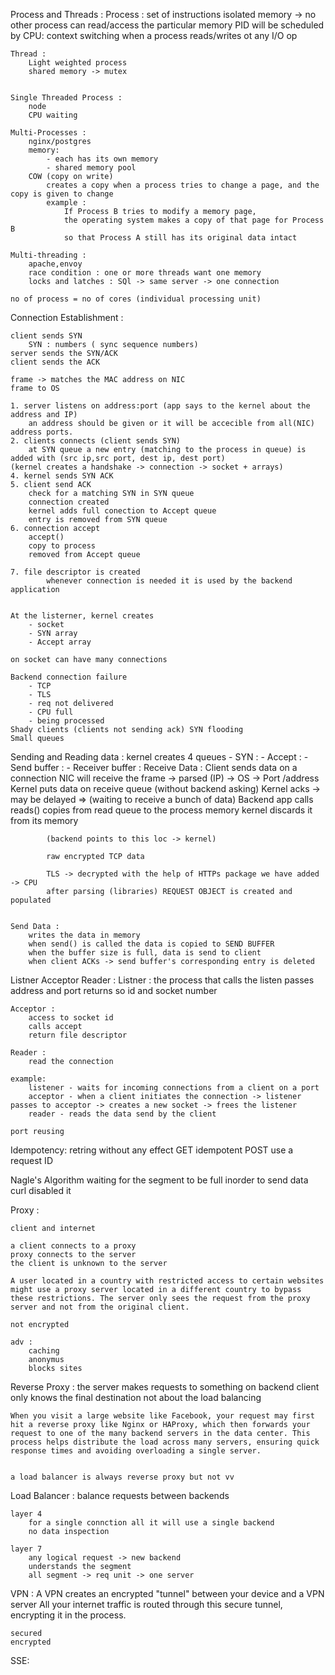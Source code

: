 Process and Threads :
        Process :
        set of instructions
        isolated memory -> no other process can read/access the particular memory
        PID
        will be scheduled by CPU:
            context switching when a process reads/writes ot any I/O op


    Thread :
        Light weighted process
        shared memory -> mutex


    Single Threaded Process :
        node 
        CPU waiting

    Multi-Processes :
        nginx/postgres
        memory:
            - each has its own memory
            - shared memory pool
        COW (copy on write)
            creates a copy when a process tries to change a page, and the copy is given to change
            example :
                If Process B tries to modify a memory page, 
                the operating system makes a copy of that page for Process B 
                so that Process A still has its original data intact

    Multi-threading : 
        apache,envoy
        race condition : one or more threads want one memory
        locks and latches : SQl -> same server -> one connection

    no of process = no of cores (individual processing unit)

Connection Establishment :

    client sends SYN 
        SYN : numbers ( sync sequence numbers)
    server sends the SYN/ACK
    client sends the ACK

    frame -> matches the MAC address on NIC 
    frame to OS

    1. server listens on address:port (app says to the kernel about the address and IP)
        an address should be given or it will be accecible from all(NIC) address ports.
    2. clients connects (client sends SYN)
        at SYN queue a new entry (matching to the process in queue) is added with (src ip,src port, dest ip, dest port)
    (kernel creates a handshake -> connection -> socket + arrays)
    4. kernel sends SYN ACK
    5. client send ACK
        check for a matching SYN in SYN queue
        connection created
        kernel adds full conection to Accept queue
        entry is removed from SYN queue
    6. connection accept
        accept()
        copy to process
        removed from Accept queue

    7. file descriptor is created
            whenever connection is needed it is used by the backend application


    At the listerner, kernel creates
        - socket
        - SYN array
        - Accept array

    on socket can have many connections

    Backend connection failure
        - TCP
        - TLS
        - req not delivered
        - CPU full
        - being processed
    Shady clients (clients not sending ack) SYN flooding
    Small queues

Sending and Reading data :
    kernel creates 4 queues
        - SYN :
        - Accept :
        - Send buffer :
        - Receiver buffer :
    Receive Data :
        Client sends data on a connection
            NIC will receive the frame -> parsed (IP) -> OS -> Port /address
        Kernel puts data on receive queue
            (without backend asking)
        Kernel acks -> may be delayed => (waiting to receive a bunch of data)
        Backend app calls reads()
            copies from read queue to the process memory
            kernel discards it from its memory

            (backend points to this loc -> kernel)

            raw encrypted TCP data

            TLS -> decrypted with the help of HTTPs package we have added -> CPU
            after parsing (libraries) REQUEST OBJECT is created and populated


    Send Data :
        writes the data in memory
        when send() is called the data is copied to SEND BUFFER
        when the buffer size is full, data is send to client
        when client ACKs -> send buffer's corresponding entry is deleted



Listner Acceptor Reader :
    Listner :
        the process that calls the listen
        passes address and port
        returns so id and socket number

    Acceptor :
        access to socket id
        calls accept 
        return file descriptor

    Reader : 
        read the connection

    example:
        listener - waits for incoming connections from a client on a port
        acceptor - when a client initiates the connection -> listener passes to acceptor -> creates a new socket -> frees the listener
        reader - reads the data send by the client

    port reusing 

Idempotency:
    retring without any effect
    GET idempotent
    POST use a request ID

Nagle's Algorithm
    waiting for the segment to be full inorder to send data
    curl disabled it

Proxy :

    client and internet 

    a client connects to a proxy
    proxy connects to the server
    the client is unknown to the server

    A user located in a country with restricted access to certain websites might use a proxy server located in a different country to bypass these restrictions. The server only sees the request from the proxy server and not from the original client.

    not encrypted

    adv :
        caching
        anonymus
        blocks sites

Reverse Proxy :
    the server makes requests to something on backend
    client only knows the final destination
    not about the load balancing

    When you visit a large website like Facebook, your request may first hit a reverse proxy like Nginx or HAProxy, which then forwards your request to one of the many backend servers in the data center. This process helps distribute the load across many servers, ensuring quick response times and avoiding overloading a single server.


    a load balancer is always reverse proxy but not vv

Load Balancer :
    balance requests between backends

    layer 4
        for a single connction all it will use a single backend
        no data inspection

    layer 7
        any logical request -> new backend
        understands the segment
        all segment -> req unit -> one server



VPN :
    A VPN creates an encrypted "tunnel" between your device and a VPN server
    All your internet traffic is routed through this secure tunnel, encrypting it in the process.

    secured
    encrypted



SSE:
    








    



        










     
    



    

        
    
